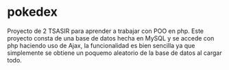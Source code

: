 # pokedex
Proyecto de 2 TSASIR para aprender a trabajar con POO en php.
Este proyecto consta de una base de datos hecha en MySQL y se accede con php haciendo uso de Ajax, la funcionalidad es bien sencilla ya que simplemente se obtiene un poquemo aleatorio de la base de datos al cargar todo.
